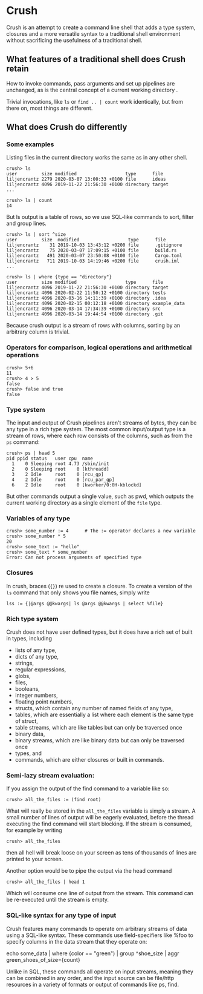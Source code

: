 # Crush

Crush is an attempt to create a command line shell that adds a type system,
closures and a more versatile syntax to a traditional shell environment without
sacrificing the usefulness of a traditional shell.

## What features of a traditional shell does Crush retain

How to invoke commands, pass arguments and set up pipelines are unchanged, as is the central
concept of a current working directory .

Trivial invocations, like `ls` or `find .. | count` work identically, but from there on, most things
are different.

## What does Crush do differently

### Some examples

Listing files in the current directory works the same as in any other shell.

    crush> ls
    user         size modified                  type      file
    liljencrantz 2279 2020-03-07 13:00:33 +0100 file      ideas
    liljencrantz 4096 2019-11-22 21:56:30 +0100 directory target
    ...
    
    crush> ls | count
    14

But ls output is a table of rows, so we use SQL-like commands to sort, filter and group lines.

    crush> ls | sort ^size
    user         size  modified                  type      file
    liljencrantz    31 2019-10-03 13:43:12 +0200 file      .gitignore
    liljencrantz    75 2020-03-07 17:09:15 +0100 file      build.rs
    liljencrantz   491 2020-03-07 23:50:08 +0100 file      Cargo.toml
    liljencrantz   711 2019-10-03 14:19:46 +0200 file      crush.iml
    ...

    crush> ls | where {type == "directory"}
    user         size modified                  type      file
    liljencrantz 4096 2019-11-22 21:56:30 +0100 directory target
    liljencrantz 4096 2020-02-22 11:50:12 +0100 directory tests
    liljencrantz 4096 2020-03-16 14:11:39 +0100 directory .idea
    liljencrantz 4096 2020-02-15 00:12:18 +0100 directory example_data
    liljencrantz 4096 2020-03-14 17:34:39 +0100 directory src
    liljencrantz 4096 2020-03-14 19:44:54 +0100 directory .git

Because crush output is a stream of rows with columns, sorting by an arbitrary column is trivial.

### Operators for comparison, logical operations and arithmetical operations

    crush> 5+6
    11
    crush> 4 > 5
    false
    crush> false and true
    false

### Type system

The input and output of Crush pipelines aren't streams of bytes, they can be any type in a rich type
system. The most common input/output type is a stream of rows, where each row consists of the columns, such
as from the `ps` command:

    crush> ps | head 5
    pid ppid status   user cpu  name
      1    0 Sleeping root 4.73 /sbin/init
      2    0 Sleeping root    0 [kthreadd]
      3    2 Idle     root    0 [rcu_gp]
      4    2 Idle     root    0 [rcu_par_gp]
      6    2 Idle     root    0 [kworker/0:0H-kblockd]

But other commands output a single value, such as pwd, which outputs the current working directory
as a single element of the `file` type.

### Variables of any type

    crush> some_number := 4      # The := operator declares a new variable
    crush> some_number * 5
    20
    crush> some_text := "hello"
    crush> some_text * some_number
    Error: Can not process arguments of specified type

### Closures

In crush, braces (`{}`) re used to create a closure. To create a version of the `ls` command that only shows you
file names, simply write

    lss := {|@args @@kwargs| ls @args @@kwargs | select %file}

### Rich type system

Crush does not have user defined types, but it does have a rich set of built in types, including

* lists of any type,
* dicts of any type,
* strings,
* regular expressions,
* globs,
* files,
* booleans,
* integer numbers,
* floating point numbers,
* structs, which contain any number of named fields of any type,
* tables, which are essentially a list where each element is the same type of struct,
* table streams, which are like tables but can only be traversed once
* binary data,
* binary streams, which are like binary data but can only be traversed once
* types, and
* commands, which are either closures or built in commands.


### Semi-lazy stream evaluation:

If you assign the output of the find command to a variable like so:

    crush> all_the_files := (find root)

What will really be stored in the `all_the_files` variable is simply a stream. A small number
of lines of output will be eagerly evaluated, before the thread executing the find command
will start blocking. If the stream is consumed, for example by writing

    crush> all_the_files

then all hell will break loose on your screen as tens of thousands of lines are printed to
your screen.

Another option would be to pipe the output via the head command

    crush> all_the_files | head 1

Which will consume one line of output from the stream. This command can be re-executed until
the stream is empty.

### SQL-like syntax for any type of input

Crush features many commands to operate om arbitrary streams of data using a SQL-like syntax.
These commands use field-specifiers like %foo to specify columns in the data stream that they
operate on:

echo some_data | where {color == "green") | group ^shoe_size | aggr green_shoes_of_size={count}

Unlike in SQL, these commands all operate on input streams, meaning they can be combined in
any order, and the input source can be file/http resources in a variety of formats or output of
commands like ps, find.
